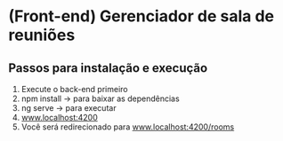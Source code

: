 # (Front-end) Gerenciador de sala de reuniões 

## Passos para instalação e execução

1. Execute o back-end primeiro
2. npm install -> para baixar as dependências
3. ng serve -> para executar
4. www.localhost:4200
5. Você será redirecionado para www.localhost:4200/rooms